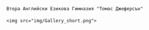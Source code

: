 <p align="center">

    Втора Английски Езикова Гимназия "Томас Джеферсън"

    <img src="img/Gallery_short.png">
</p>
